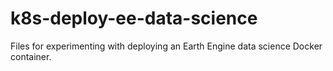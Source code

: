 # k8s-deploy-ee-data-science
Files for experimenting with deploying an Earth Engine data science Docker container.
